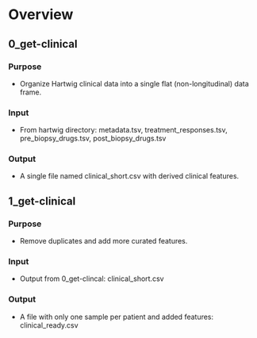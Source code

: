 # Overview

## 0_get-clinical

### Purpose
* Organize Hartwig clinical data into a single flat (non-longitudinal) data frame.  

### Input 
* From hartwig directory: metadata.tsv, treatment_responses.tsv, pre_biopsy_drugs.tsv, post_biopsy_drugs.tsv

### Output
* A single file named clinical_short.csv with derived clinical features. 


## 1_get-clinical

### Purpose
* Remove duplicates and add more curated features.

### Input 
* Output from 0_get-clincal: clinical_short.csv

### Output
* A file with only one sample per patient and added features: clinical_ready.csv

